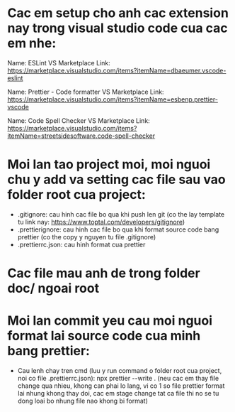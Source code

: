 # Cac em setup cho anh cac extension nay trong visual studio code cua cac em nhe:

Name: ESLint
VS Marketplace Link: https://marketplace.visualstudio.com/items?itemName=dbaeumer.vscode-eslint

Name: Prettier - Code formatter
VS Marketplace Link: https://marketplace.visualstudio.com/items?itemName=esbenp.prettier-vscode

Name: Code Spell Checker
VS Marketplace Link: https://marketplace.visualstudio.com/items?itemName=streetsidesoftware.code-spell-checker

# Moi lan tao project moi, moi nguoi chu y add va setting cac file sau vao folder root cua project:
- .gitignore: cau hinh cac file bo qua khi push len git (co the lay template tu link nay: https://www.toptal.com/developers/gitignore)
- .prettierignore: cau hinh cac file bo qua khi format source code bang prettier (co the copy y nguyen tu file .gitignore)
- .prettierrc.json: cau hinh format cua prettier

# Cac file mau anh de trong folder doc/ ngoai root

# Moi lan commit yeu cau moi nguoi format lai source code cua minh bang prettier:
- Cau lenh chay tren cmd (luu y run command o folder root cua project, noi co file .prettierrc.json): npx prettier --write .
  (neu cac em thay file change qua nhieu, khong can phai lo lang, vi co 1 so file prettier format lai nhung khong thay doi, cac em stage change tat ca file thi no se tu dong loai bo nhung file nao khong bi format)
